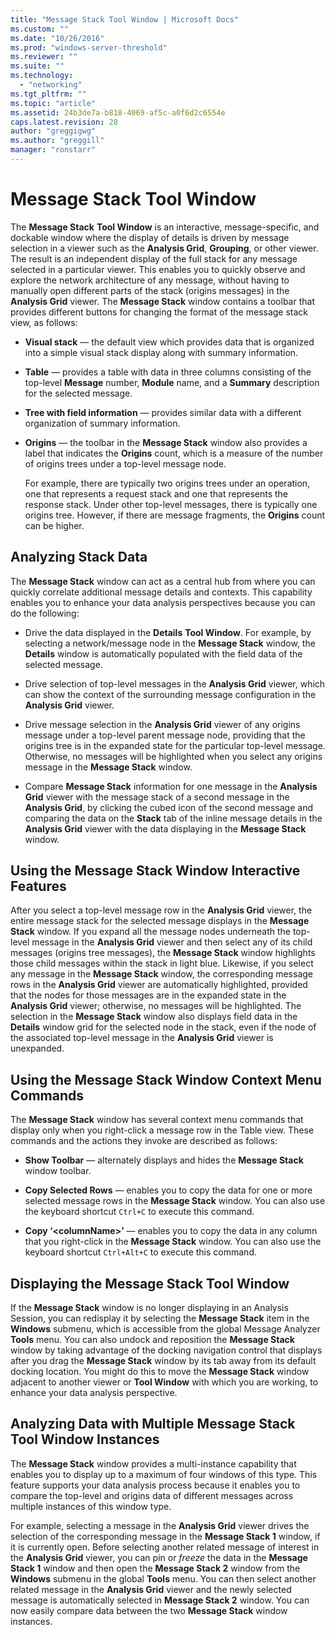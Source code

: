 ```yaml
---
title: "Message Stack Tool Window | Microsoft Docs"
ms.custom: ""
ms.date: "10/26/2016"
ms.prod: "windows-server-threshold"
ms.reviewer: ""
ms.suite: ""
ms.technology: 
  - "networking"
ms.tgt_pltfrm: ""
ms.topic: "article"
ms.assetid: 24b3de7a-b818-4069-af5c-a0f6d2c6554e
caps.latest.revision: 28
author: "greggigwg"
ms.author: "greggill"
manager: "ronstarr"
---
```

# Message Stack Tool Window
The **Message Stack** **Tool Window** is an interactive, message-specific, and dockable window where the display of details is driven by message selection in a viewer such as the **Analysis Grid**, **Grouping**, or other viewer. The result is an independent display of the full stack for any message selected in a particular viewer. This enables you to quickly observe and explore the network architecture of any message, without having to manually open different parts of the stack (origins messages) in the **Analysis Grid** viewer. The **Message Stack** window contains a toolbar that provides different buttons for changing the format of the message stack view, as follows:  
  
-   **Visual stack** — the default view which provides data that is organized into a simple visual stack display along with summary information.  
  
-   **Table** — provides a table with data in three columns consisting of the top-level **Message** number, **Module** name, and a **Summary** description for the selected message.  
  
-   **Tree with field information** — provides similar data with a different organization of summary information.  
  
-   **Origins** — the toolbar in the **Message Stack** window also provides a label that indicates the **Origins** count, which is a measure of the number of origins trees under a top-level message node.  
  
     For example, there are typically two origins trees under an operation, one that represents a request stack and one that represents the response stack. Under other top-level messages, there is typically one origins tree. However, if there are message fragments, the **Origins** count can be higher.  
  
## Analyzing Stack Data  
 The **Message Stack** window can act as a central hub from where you can quickly correlate additional message details and contexts. This capability enables you to enhance your data analysis perspectives because you can do the following:  
  
-   Drive the data displayed in the **Details** **Tool Window**. For example, by selecting a network/message node in the **Message Stack** window, the **Details** window is automatically populated with the field data of the selected message.  
  
-   Drive selection of top-level messages in the **Analysis Grid** viewer, which can show the context of the surrounding message configuration in the **Analysis Grid** viewer.  
  
-   Drive message selection in the **Analysis Grid** viewer of any origins message under a top-level parent message node, providing that the origins tree is in the expanded state for the particular top-level message. Otherwise, no messages will be highlighted when you select any origins message in the **Message Stack** window.  
  
-   Compare **Message Stack** information for one message in the **Analysis Grid** viewer with the message stack of a second message in the **Analysis Grid**, by clicking the cubed icon of the second message and comparing the data on the **Stack** tab of the inline message details in the **Analysis Grid** viewer with the data displaying in the **Message Stack** window.  
  
## Using the Message Stack Window Interactive Features  
 After you select a top-level message row in the **Analysis Grid** viewer, the entire message stack for the selected message displays in the **Message Stack** window. If you expand all the message nodes underneath the top-level message in the **Analysis Grid** viewer and then select any of its child messages (origins tree messages), the **Message Stack** window highlights those child messages within the stack in light blue. Likewise, if you select any message in the **Message Stack** window, the corresponding message rows in the **Analysis Grid** viewer are automatically highlighted, provided that the nodes for those messages are in the expanded state in the **Analysis Grid** viewer; otherwise, no messages will be highlighted. The selection in the **Message Stack** window also displays field data in the **Details** window grid for the selected node in the stack, even if the node of the associated top-level message in the **Analysis Grid** viewer is unexpanded.  
  
## Using the Message Stack Window Context Menu Commands  
 The **Message Stack** window has several context menu commands that display only when you right-click a message row in the Table view. These commands and the actions they invoke are described as follows:  
  
-   **Show Toolbar** — alternately displays and hides the **Message Stack** window toolbar.  
  
-   **Copy Selected Rows** — enables you to copy the data for one or more selected message rows in the **Message Stack** window. You can also use the keyboard shortcut `Ctrl+C` to execute this command.  
  
-   **Copy ‘\<columnName>’** — enables you to copy the data in any column that you right-click in the **Message Stack** window. You can also use the keyboard shortcut `Ctrl+Alt+C` to execute this command.  
  
## Displaying the Message Stack Tool Window  
 If the **Message Stack** window is no longer displaying in an Analysis Session, you can redisplay it by selecting the **Message Stack** item in the **Windows** submenu, which is accessible from the global Message Analyzer **Tools** menu. You can also undock and reposition the **Message Stack** window by taking advantage of the docking navigation control that displays after you drag the **Message Stack** window by its tab away from its default docking location. You might do this to move the **Message Stack** window adjacent to another viewer or **Tool Window** with which you are working, to enhance your data analysis perspective.  
  
## Analyzing Data with Multiple Message Stack Tool Window Instances  
 The **Message Stack** window provides a multi-instance capability that enables you to display up to a maximum of four windows of this type. This feature supports your data analysis process because it enables you to compare the top-level and origins data of different messages across multiple instances of this window type.  
  
 For example, selecting a message in the **Analysis Grid** viewer drives the selection of the corresponding message in the **Message Stack 1** window, if it is currently open. Before selecting another related message of interest in the **Analysis Grid** viewer, you can pin or *freeze* the data in the **Message Stack 1** window and then open the **Message Stack 2** window from the **Windows** submenu in the global **Tools** menu. You can then select another related message in the **Analysis Grid** viewer and the newly selected message is automatically selected in **Message Stack 2** window. You can now easily compare data between the two **Message Stack** window instances.